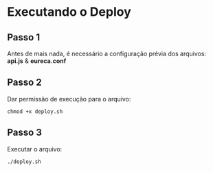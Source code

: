 # Executando o Deploy

## Passo 1

Antes de mais nada, é necessário a configuração prévia dos arquivos:
**api.js** & **eureca.conf**

## Passo 2

<p>Dar permissão de execução para o arquivo:</p>
<code>chmod +x deploy.sh</code>

## Passo 3

<p>Executar o arquivo:</p>
<code>./deploy.sh</code>

